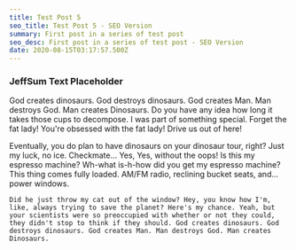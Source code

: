 ```yaml
---
title: Test Post 5
seo_title: Test Post 5 - SEO Version
summary: First post in a series of test post
seo_desc: First post in a series of test post - SEO Version
date: 2020-08-15T03:17:57.500Z
---
```

### JeffSum Text Placeholder



God creates dinosaurs. God destroys dinosaurs. God creates Man. Man destroys God. Man creates Dinosaurs. Do you have any idea how long it takes those cups to decompose. I was part of something special. Forget the fat lady! You're obsessed with the fat lady! Drive us out of here!

Eventually, you do plan to have dinosaurs on your dinosaur tour, right? Just my luck, no ice. Checkmate... Yes, Yes, without the oops! Is this my espresso machine? Wh-what is-h-how did you get my espresso machine? This thing comes fully loaded. AM/FM radio, reclining bucket seats, and... power windows.

```
Did he just throw my cat out of the window? Hey, you know how I'm, like, always trying to save the planet? Here's my chance. Yeah, but your scientists were so preoccupied with whether or not they could, they didn't stop to think if they should. God creates dinosaurs. God destroys dinosaurs. God creates Man. Man destroys God. Man creates Dinosaurs.
```